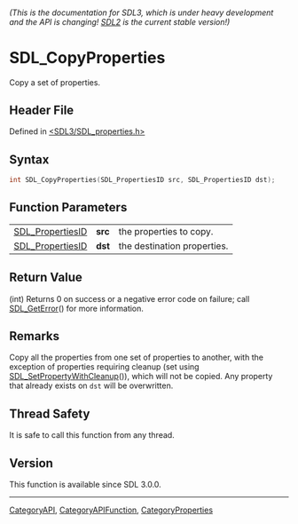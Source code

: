 ###### (This is the documentation for SDL3, which is under heavy development and the API is changing! [SDL2](https://wiki.libsdl.org/SDL2/) is the current stable version!)
# SDL_CopyProperties

Copy a set of properties.

## Header File

Defined in [<SDL3/SDL_properties.h>](https://github.com/libsdl-org/SDL/blob/main/include/SDL3/SDL_properties.h)

## Syntax

```c
int SDL_CopyProperties(SDL_PropertiesID src, SDL_PropertiesID dst);
```

## Function Parameters

|                                      |         |                             |
| ------------------------------------ | ------- | --------------------------- |
| [SDL_PropertiesID](SDL_PropertiesID) | **src** | the properties to copy.     |
| [SDL_PropertiesID](SDL_PropertiesID) | **dst** | the destination properties. |

## Return Value

(int) Returns 0 on success or a negative error code on failure; call
[SDL_GetError](SDL_GetError)() for more information.

## Remarks

Copy all the properties from one set of properties to another, with the
exception of properties requiring cleanup (set using
[SDL_SetPropertyWithCleanup](SDL_SetPropertyWithCleanup)()), which will not
be copied. Any property that already exists on `dst` will be overwritten.

## Thread Safety

It is safe to call this function from any thread.

## Version

This function is available since SDL 3.0.0.

----
[CategoryAPI](CategoryAPI), [CategoryAPIFunction](CategoryAPIFunction), [CategoryProperties](CategoryProperties)

